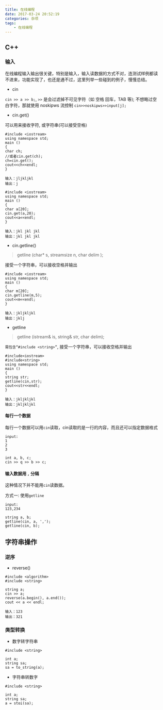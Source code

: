 ```yaml
---
title: 在线编程
date: 2017-03-24 20:52:19
categories: 杂项
tags:
    - 在线编程
---
```


## C++

### 输入

在线编程输入输出很关键，特别是输入，输入读数据的方式不对，连测试样例都读不进来，功能实现了，也还是通不过，这里列举一些碰到的例子，慢慢总结。

* cin

`cin >> a >> b;`, `>>` 是会过滤掉不可见字符（如 空格 回车，TAB 等); 不想略过空白字符，那就使用 noskipws 流控制 `cin>>noskipws>>input[j];`

<!-- more -->

* cin.get()

可以用来接收字符, 或字符串(可以接受空格)

```
#include <iostream>
using namespace std;
main ()
{
char ch;
//或者cin.get(ch);
ch=cin.get();
cout<<ch<<endl;
}

输入：jljkljkl
输出：j
```

```
#include <iostream>
using namespace std;
main ()
{
char a[20];
cin.get(a,20);
cout<<a<<endl;
}

输入：jkl jkl jkl
输出：jkl jkl jkl
```

* cin.getline()   

> getline (char* s, streamsize n, char delim );

接受一个字符串，可以接收空格并输出

```
#include <iostream>
using namespace std;
main ()
{
char m[20];
cin.getline(m,5);
cout<<m<<endl;
}

输入：jkljkljkl
输出：jklj
```

* getline

> getline (istream& is, string& str, char delim);


`需包含“#include <string>”`, 接受一个字符串，可以接收空格并输出

```
#include<iostream>
#include<string>
using namespace std;
main ()
{
string str;
getline(cin,str);
cout<<str<<endl;
}

输入：jkljkljkl
输出：jkljkljkl
```

#### 每行一个数据

每行一个数据可以用`cin`读取，cin读取的是一行的内容，而且还可以指定数据格式

```
input:
1
2
3

int a, b, c;
cin >> q >> b >> c;
```

#### 输入数据用 `,` 分隔

这种情况下并不能用`cin`读数据。

方式一: 使用`getline`

```
input:
123,234

string a, b;
getline(cin, a, ',');
getline(cin, b);
```

## 字符串操作

### 逆序

* reverse()

```
#include <algorithm>
#include <string>

string a;
cin >> a;
reverse(a.begin(), a.end());
cout << a << endl;

输入：123
输出：321
```

### 类型转换

* 数字转字符串

```
#include <string>

int a;
string sa;
sa = to_string(a);
```

* 字符串转数字

```
#include <string>

int a;
string sa;
a = stoi(sa);
```
